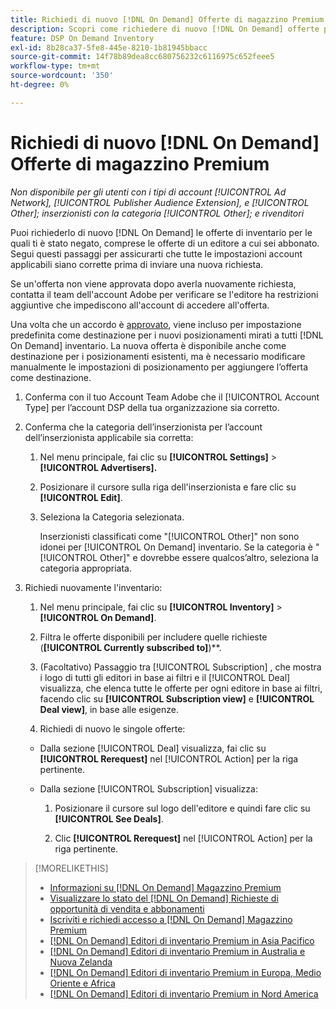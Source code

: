 ```yaml
---
title: Richiedi di nuovo [!DNL On Demand] Offerte di magazzino Premium
description: Scopri come richiedere di nuovo [!DNL On Demand] offerte precedentemente rifiutate.
feature: DSP On Demand Inventory
exl-id: 8b28ca37-5fe8-445e-8210-1b81945bbacc
source-git-commit: 14f78b89dea8cc680756232c6116975c652feee5
workflow-type: tm+mt
source-wordcount: '350'
ht-degree: 0%

---
```


# Richiedi di nuovo [!DNL On Demand] Offerte di magazzino Premium

*Non disponibile per gli utenti con i tipi di account [!UICONTROL Ad Network], [!UICONTROL Publisher Audience Extension], e [!UICONTROL Other]; inserzionisti con la categoria [!UICONTROL Other]; e rivenditori*

Puoi richiederlo di nuovo [!DNL On Demand] le offerte di inventario per le quali ti è stato negato, comprese le offerte di un editore a cui sei abbonato. Segui questi passaggi per assicurarti che tutte le impostazioni account applicabili siano corrette prima di inviare una nuova richiesta.

Se un&#39;offerta non viene approvata dopo averla nuovamente richiesta, contatta il team dell&#39;account Adobe per verificare se l&#39;editore ha restrizioni aggiuntive che impediscono all&#39;account di accedere all&#39;offerta.

Una volta che un accordo è [approvato](/help/dsp/inventory/on-demand-inventory-view-status.md), viene incluso per impostazione predefinita come destinazione per i nuovi posizionamenti mirati a tutti [!DNL On Demand] inventario. La nuova offerta è disponibile anche come destinazione per i posizionamenti esistenti, ma è necessario modificare manualmente le impostazioni di posizionamento per aggiungere l’offerta come destinazione.

1. Conferma con il tuo Account Team Adobe che il [!UICONTROL Account Type] per l’account DSP della tua organizzazione sia corretto.

1. Conferma che la categoria dell’inserzionista per l’account dell’inserzionista applicabile sia corretta:

   1. Nel menu principale, fai clic su **[!UICONTROL Settings]** > **[!UICONTROL Advertisers].**

   1. Posizionare il cursore sulla riga dell&#39;inserzionista e fare clic su **[!UICONTROL Edit]**.

   1. Seleziona la Categoria selezionata.

      Inserzionisti classificati come &quot;[!UICONTROL Other]&quot; non sono idonei per [!UICONTROL On Demand] inventario. Se la categoria è &quot;[!UICONTROL Other]&quot; e dovrebbe essere qualcos’altro, seleziona la categoria appropriata<!-- [category](/help/dsp/admin/advertiser-settings.md) -->.

1. Richiedi nuovamente l&#39;inventario:

   1. Nel menu principale, fai clic su **[!UICONTROL Inventory]** > **[!UICONTROL On Demand]**.

   1. Filtra le offerte disponibili per includere quelle richieste (**[!UICONTROL Currently subscribed to]**)**.

   1. (Facoltativo) Passaggio tra [!UICONTROL Subscription] , che mostra i logo di tutti gli editori in base ai filtri e il [!UICONTROL Deal] visualizza, che elenca tutte le offerte per ogni editore in base ai filtri, facendo clic su **[!UICONTROL Subscription view]** e **[!UICONTROL Deal view]**, in base alle esigenze.

   1. Richiedi di nuovo le singole offerte:
   * Dalla sezione [!UICONTROL Deal] visualizza, fai clic su **[!UICONTROL Rerequest]** nel [!UICONTROL Action] per la riga pertinente.

   * Dalla sezione [!UICONTROL Subscription] visualizza:

      1. Posizionare il cursore sul logo dell&#39;editore e quindi fare clic su **[!UICONTROL See Deals]**.

      1. Clic **[!UICONTROL Rerequest]** nel [!UICONTROL Action] per la riga pertinente.


>[!MORELIKETHIS]
>
>* [Informazioni su [!DNL On Demand] Magazzino Premium](on-demand-inventory-about.md)
>* [Visualizzare lo stato del [!DNL On Demand] Richieste di opportunità di vendita e abbonamenti](on-demand-inventory-view-status.md)
>* [Iscriviti e richiedi accesso a [!DNL On Demand] Magazzino Premium](on-demand-inventory-subscribe.md)
>* [[!DNL On Demand] Editori di inventario Premium in Asia Pacifico](on-demand-inventory-publishers-apac.md)
>* [[!DNL On Demand] Editori di inventario Premium in Australia e Nuova Zelanda](on-demand-inventory-publishers-anz.md)
>* [[!DNL On Demand] Editori di inventario Premium in Europa, Medio Oriente e Africa](on-demand-inventory-publishers-emea.md)
>* [[!DNL On Demand] Editori di inventario Premium in Nord America](on-demand-inventory-publishers-na.md)

